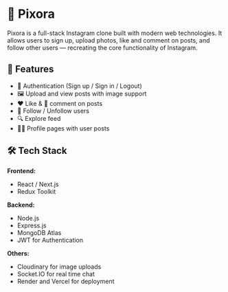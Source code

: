 # 📸 Pixora

Pixora is a full-stack Instagram clone built with modern web technologies. It allows users to sign up, upload photos, like and comment on posts, and follow other users — recreating the core functionality of Instagram.

## 🚀 Features

- 🔐 Authentication (Sign up / Sign in / Logout)
- 🖼️ Upload and view posts with image support
- ❤️ Like & 💬 comment on posts
- 👥 Follow / Unfollow users
- 🔍 Explore feed
- 🧑‍💼 Profile pages with user posts

## 🛠️ Tech Stack

**Frontend:**
- React / Next.js
- Redux Toolkit

**Backend:**
- Node.js
- Express.js
- MongoDB Atlas
- JWT for Authentication

**Others:**
- Cloudinary for image uploads
- Socket.IO for real time chat 
- Render and Vercel for deployment

